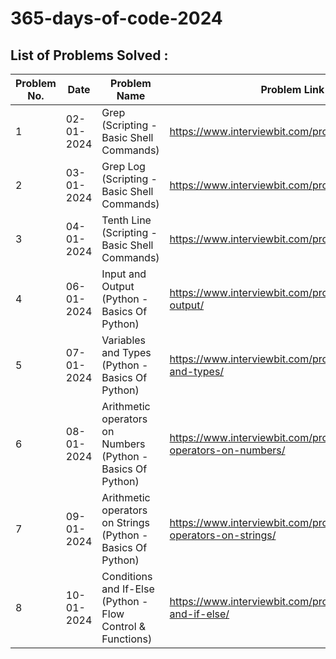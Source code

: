 # 365-days-of-code-2024

## List of Problems Solved :

| Problem No. | Date       | Problem Name                             | Problem Link                            | Solution Link                          |
| ------------ | ---------- | ---------------------------------------- | --------------------------------------- | -------------------------------------- |
| 1            | 02-01-2024 | Grep (Scripting - Basic Shell Commands) | https://www.interviewbit.com/problems/grep/ | https://github.com/roshan-lal-dia/365-days-of-code-2024/tree/main/day-001 |
| 2            | 03-01-2024 | Grep Log (Scripting - Basic Shell Commands) | https://www.interviewbit.com/problems/grep-log/ | https://github.com/roshan-lal-dia/365-days-of-code-2024/tree/main/day-002 |
| 3            | 04-01-2024 | Tenth Line (Scripting - Basic Shell Commands) | https://www.interviewbit.com/problems/tenth-line/ | https://github.com/roshan-lal-dia/365-days-of-code-2024/tree/main/day-003 |
| 4            | 06-01-2024 | Input and Output (Python - Basics Of Python) | https://www.interviewbit.com/problems/input-and-output/ | https://github.com/roshan-lal-dia/365-days-of-code-2024/tree/main/day-005 |
| 5            | 07-01-2024 | Variables and Types (Python - Basics Of Python) | https://www.interviewbit.com/problems/variables-and-types/ | https://github.com/roshan-lal-dia/365-days-of-code-2024/tree/main/day-006 |
| 6            | 08-01-2024 | Arithmetic operators on Numbers (Python - Basics Of Python) | https://www.interviewbit.com/problems/arithmetic-operators-on-numbers/ | https://github.com/roshan-lal-dia/365-days-of-code-2024/tree/main/day-007 |
| 7            | 09-01-2024 | Arithmetic operators on Strings (Python - Basics Of Python) | https://www.interviewbit.com/problems/arithmetic-operators-on-strings/ | https://github.com/roshan-lal-dia/365-days-of-code-2024/tree/main/day-008 |
| 8            | 10-01-2024 | Conditions and If-Else (Python - Flow Control & Functions) | https://www.interviewbit.com/problems/conditions-and-if-else/ | https://github.com/roshan-lal-dia/365-days-of-code-2024/tree/main/day-009 |
